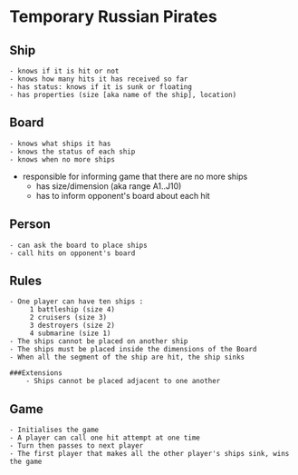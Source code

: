 Temporary Russian Pirates
=========================

Ship
----
	- knows if it is hit or not
	- knows how many hits it has received so far
	- has status: knows if it is sunk or floating
	- has properties (size [aka name of the ship], location)

Board
-----
	- knows what ships it has
	- knows the status of each ship
	- knows when no more ships
  - responsible for informing game that there are no more ships 
	- has size/dimension (aka range A1..J10)
	- has to inform opponent\'s board about each hit 

Person
------
	- can ask the board to place ships
	- call hits on opponent's board

Rules
-----
	- One player can have ten ships :
		 1 battleship (size 4)
		 2 cruisers (size 3)
		 3 destroyers (size 2)
		 4 submarine (size 1)
	- The ships cannot be placed on another ship
	- The ships must be placed inside the dimensions of the Board
	- When all the segment of the ship are hit, the ship sinks

	###Extensions
		- Ships cannot be placed adjacent to one another

Game
----
	- Initialises the game
	- A player can call one hit attempt at one time
	- Turn then passes to next player
	- The first player that makes all the other player's ships sink, wins the game